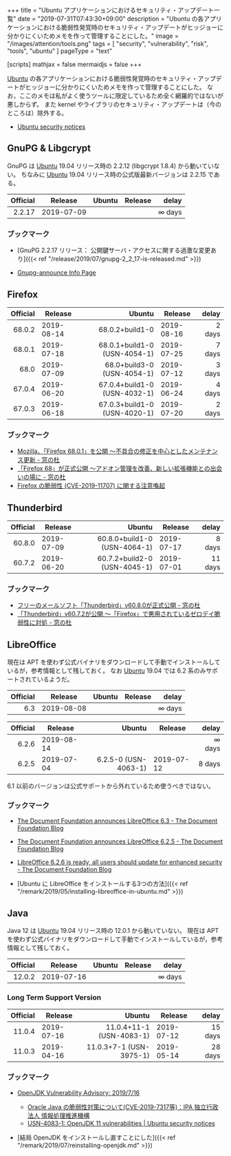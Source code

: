 +++
title = "Ubuntu アプリケーションにおけるセキュリティ・アップデート一覧"
date =  "2019-07-31T07:43:30+09:00"
description = "Ubuntu の各アプリケーションにおける脆弱性発覚時のセキュリティ・アップデートがヒッジョーに分かりにくいためメモを作って管理することにした。"
image = "/images/attention/tools.png"
tags = [ "security", "vulnerability", "risk", "tools", "ubuntu" ]
pageType = "text"

[scripts]
  mathjax = false
  mermaidjs = false
+++

[Ubuntu] の各アプリケーションにおける脆弱性発覚時のセキュリティ・アップデートがヒッジョーに分かりにくいためメモを作って管理することにした。
なお，ここのメモは私がよく使うツールに限定しているため全く網羅的ではないが悪しからず。
また kernel やライブラリのセキュリティ・アップデートは（今のところは）除外する。

- [Ubuntu security notices](https://usn.ubuntu.com/)

## GnuPG & Libgcrypt

GnuPG は [Ubuntu] 19.04 リリース時の 2.2.12 (libgcrypt 1.8.4) から動いていない。
ちなみに [Ubuntu] 19.04 リリース時の公式版最新バージョンは 2.2.15 である。

| Official | Release    | Ubuntu | Release |   delay |
| --------:| ---------- | ------:| ------- | -------:|
|   2.2.17 | 2019-07-09 |        |         | ∞ days |

### ブックマーク

- [GnuPG 2.2.17 リリース： 公開鍵サーバ・アクセスに関する過激な変更あり]({{< ref "/release/2019/07/gnupg-2_2_17-is-released.md" >}})

- [Gnupg-announce Info Page](https://lists.gnupg.org/mailman/listinfo/gnupg-announce)

## Firefox

| Official | Release    |                       Ubuntu | Release    |  delay |
| --------:| ---------- | ----------------------------:| ---------- | ------:|
|   68.0.2 | 2019-08-14 |              68.0.2+build1-0 | 2019-08-16 | 2 days |
|   68.0.1 | 2019-07-18 | 68.0.1+build1-0 (USN-4054-1) | 2019-07-25 | 7 days |
|     68.0 | 2019-07-09 |   68.0+build3-0 (USN-4054-1) | 2019-07-12 | 3 days |
|   67.0.4 | 2019-06-20 | 67.0.4+build1-0 (USN-4032-1) | 2019-06-24 | 4 days |
|   67.0.3 | 2019-06-18 | 67.0.3+build1-0 (USN-4020-1) | 2019-07-20 | 2 days |

### ブックマーク

- [Mozilla、「Firefox 68.0.1」を公開 ～不具合の修正を中心としたメンテナンス更新 - 窓の杜](https://forest.watch.impress.co.jp/docs/news/1196976.html)
- [「Firefox 68」が正式公開 ～アドオン管理を改善、新しい拡張機能との出会いの場に - 窓の杜](https://forest.watch.impress.co.jp/docs/news/1195193.html)
- [Firefox の脆弱性 (CVE-2019-11707) に関する注意喚起](https://www.jpcert.or.jp/at/2019/at190027.html)

## Thunderbird

| Official | Release    |                       Ubuntu | Release    |   delay |
| --------:| ---------- | ----------------------------:| ---------- | -------:|
|   60.8.0 | 2019-07-09 | 60.8.0+build1-0 (USN-4064-1) | 2019-07-17 |  8 days |
|   60.7.2 | 2019-06-20 | 60.7.2+build2-0 (USN-4045-1) | 2019-07-01 | 11 days |

### ブックマーク

- [フリーのメールソフト「Thunderbird」v60.8.0が正式公開 - 窓の杜](https://forest.watch.impress.co.jp/docs/news/1195473.html)
- [「Thunderbird」v60.7.2が公開 ～「Firefox」で悪用されているゼロデイ脆弱性に対処 - 窓の杜](https://forest.watch.impress.co.jp/docs/news/1191820.html)

## LibreOffice

現在は APT を使わず公式バイナリをダウンロードして手動でインストールしているが，参考情報として残しておく。
なお [Ubuntu] 19.04 では 6.2 系のみサポートされているようだ。

| Official | Release    | Ubuntu | Release |   delay |
| --------:| ---------- | ------:| ------- | -------:|
|      6.3 | 2019-08-08 |        |         | ∞ days |

| Official | Release    |               Ubuntu | Release    |   delay |
| --------:| ---------- | --------------------:| ---------- | -------:|
|    6.2.6 | 2019-08-14 |                      |            | ∞ days |
|    6.2.5 | 2019-07-04 | 6.2.5-0 (USN-4063-1) | 2019-07-12 |  8 days |

6.1 以前のバージョンは公式サポートから外れているため使うべきではない。

### ブックマーク

- [The Document Foundation announces LibreOffice 6.3 - The Document Foundation Blog](https://blog.documentfoundation.org/blog/2019/08/08/tdf-announces-libreoffice-63/)

- [The Document Foundation announces LibreOffice 6.2.5 - The Document Foundation Blog](https://blog.documentfoundation.org/blog/2019/07/04/tdf-announces-libreoffice-625/)
- [LibreOffice 6.2.6 is ready, all users should update for enhanced security - The Document Foundation Blog](https://blog.documentfoundation.org/blog/2019/08/14/libreoffice-626/)

- [Ubuntu に LibreOffice をインストールする3つの方法]({{< ref "/remark/2019/05/installing-libreoffice-in-ubuntu.md" >}})

## Java

Java 12 は [Ubuntu] 19.04 リリース時の 12.0.1 から動いていない。
現在は APT を使わず公式バイナリをダウンロードして手動でインストールしているが，参考情報として残しておく。

| Official | Release    | Ubuntu | Release |   delay |
| --------:| ---------- | ------:| ------- | -------:|
|   12.0.2 | 2019-07-16 |        |         | ∞ days |

### Long Term Support Version

| Official | Release    |                   Ubuntu | Release    |   delay |
| --------:| ---------- | ------------------------:| ---------- | -------:|
|   11.0.4 | 2019-07-16 | 11.0.4+11-1 (USN-4083-1) | 2019-07-12 | 15 days |
|   11.0.3 | 2019-04-16 |  11.0.3+7-1 (USN-3975-1) | 2019-05-14 | 28 days |

### ブックマーク

- [OpenJDK Vulnerability Advisory: 2019/7/16](https://openjdk.java.net/groups/vulnerability/advisories/2019-07-16)
    - [Oracle Java の脆弱性対策について(CVE-2019-7317等)：IPA 独立行政法人 情報処理推進機構](https://www.ipa.go.jp/security/ciadr/vul/20190717-jre.html)
    - [USN-4083-1: OpenJDK 11 vulnerabilities | Ubuntu security notices](https://usn.ubuntu.com/4083-1/)

- [結局 OpenJDK をインストールし直すことにした]({{< ref "/remark/2019/07/reinstalling-openjdk.md" >}})

[Ubuntu]: https://www.ubuntu.com/ "The leading operating system for PCs, IoT devices, servers and the cloud | Ubuntu"
